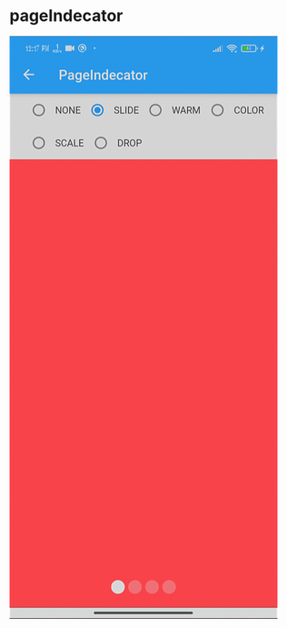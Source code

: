 # pageIndecator
![alt text](https://github.com/nothilsevsaf/speedcode/blob/main/lib/UiItems/pageIndecator.gif?raw=true)
